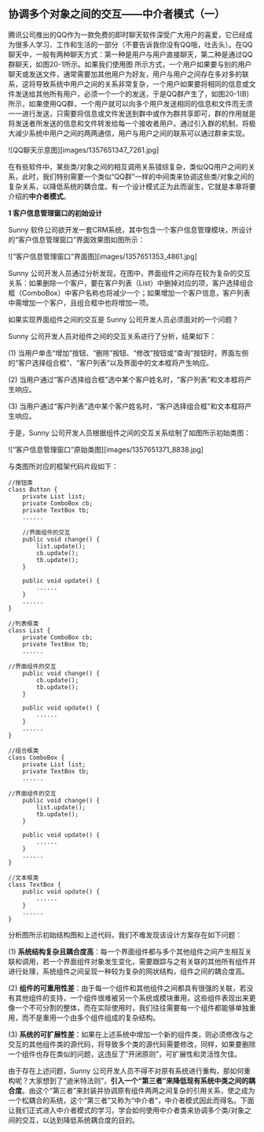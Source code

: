 ## 协调多个对象之间的交互——中介者模式（一）

腾讯公司推出的QQ作为一款免费的即时聊天软件深受广大用户的喜爱，它已经成为很多人学习、工作和生活的一部分（不要告诉我你没有QQ哦，吐舌头）。在QQ聊天中，一般有两种聊天方式：第一种是用户与用户直接聊天，第二种是通过QQ群聊天，如图20-1所示。如果我们使用图 所示方式，一个用户如果要与别的用户聊天或发送文件，通常需要加其他用户为好友，用户与用户之间存在多对多的联系，这将导致系统中用户之间的关系非常复杂，一个用户如果要将相同的信息或文件发送给其他所有用户，必须一个一个的发送，于是QQ群产生了，如图20-1(B)所示，如果使用QQ群，一个用户就可以向多个用户发送相同的信息和文件而无须一一进行发送，只需要将信息或文件发送到群中或作为群共享即可，群的作用就是将发送者所发送的信息和文件转发给每一个接收者用户。通过引入群的机制，将极大减少系统中用户之间的两两通信，用户与用户之间的联系可以通过群来实现。

![QQ聊天示意图][images/1357651347_7261.jpg]  

在有些软件中，某些类/对象之间的相互调用关系错综复杂，类似QQ用户之间的关系，此时，我们特别需要一个类似“QQ群”一样的中间类来协调这些类/对象之间的复杂关系，以降低系统的耦合度。有一个设计模式正为此而诞生，它就是本章将要介绍的**中介者模式**。

**1 客户信息管理窗口的初始设计**

Sunny 软件公司欲开发一套CRM系统，其中包含一个客户信息管理模块，所设计的“客户信息管理窗口”界面效果图如图所示：

![“客户信息管理窗口”界面图][images/1357651353_4861.jpg]  

Sunny 公司开发人员通过分析发现，在图中，界面组件之间存在较为复杂的交互关系：如果删除一个客户，要在客户列表（List）中删掉对应的项，客户选择组合框（ComboBox）中客户名称也将减少一个；如果增加一个客户信息，客户列表中需增加一个客户，且组合框中也将增加一项。  

如果实现界面组件之间的交互是 Sunny 公司开发人员必须面对的一个问题？  

Sunny 公司开发人员对组件之间的交互关系进行了分析，结果如下：  

(1) 当用户单击“增加”按钮、“删除”按钮、“修改”按钮或“查询”按钮时，界面左侧的“客户选择组合框”、“客户列表”以及界面中的文本框将产生响应。  

(2) 当用户通过“客户选择组合框”选中某个客户姓名时，“客户列表”和文本框将产生响应。  

(3) 当用户通过“客户列表”选中某个客户姓名时，“客户选择组合框”和文本框将产生响应。  

于是，Sunny 公司开发人员根据组件之间的交互关系绘制了如图所示初始类图：  

![“客户信息管理窗口”原始类图][images/1357651371_8838.jpg] 

与类图所对应的框架代码片段如下：  

```
//按钮类
class Button {
	private List list;
	private ComboBox cb;
	private TextBox tb;
	......

    //界面组件的交互
	public void change() {
		list.update();
		cb.update();
		tb.update();
	}

	public void update() {
		......
	}
	......
}

//列表框类
class List {
	private ComboBox cb;
	private TextBox tb;
	......

//界面组件的交互
	public void change() {
		cb.update();
		tb.update();
	}

	public void update() {
		......
	}
	......	
}

//组合框类
class ComboBox {
	private List list;
	private TextBox tb;
	......

//界面组件的交互
	public void change() {
		list.update();
		tb.update();
	}

	public void update() {
		......
	}
	......	
}

//文本框类
class TextBox {
	public void update() {
		......
	}
	......	
}
```

分析图所示初始结构图和上述代码，我们不难发现该设计方案存在如下问题：  

(1) **系统结构复杂且耦合度高**：每一个界面组件都与多个其他组件之间产生相互关联和调用，若一个界面组件对象发生变化，需要跟踪与之有关联的其他所有组件并进行处理，系统组件之间呈现一种较为复杂的网状结构，组件之间的耦合度高。  

(2) **组件的可重用性差**：由于每一个组件和其他组件之间都具有很强的关联，若没有其他组件的支持，一个组件很难被另一个系统或模块重用，这些组件表现出来更像一个不可分割的整体，而在实际使用时，我们往往需要每一个组件都能够单独重用，而不是重用一个由多个组件组成的复杂结构。  

(3) **系统的可扩展性差**：如果在上述系统中增加一个新的组件类，则必须修改与之交互的其他组件类的源代码，将导致多个类的源代码需要修改，同样，如果要删除一个组件也存在类似的问题，这违反了“开闭原则”，可扩展性和灵活性欠佳。  

由于存在上述问题，Sunny 公司开发人员不得不对原有系统进行重构，那如何重构呢？大家想到了“迪米特法则”，**引入一个“第三者”来降低现有系统中类之间的耦合度**。由这个“第三者”来封装并协调原有组件两两之间复杂的引用关系，使之成为一个松耦合的系统，这个“第三者”又称为“中介者”，中介者模式因此而得名。下面让我们正式进入中介者模式的学习，学会如何使用中介者类来协调多个类/对象之间的交互，以达到降低系统耦合度的目的。